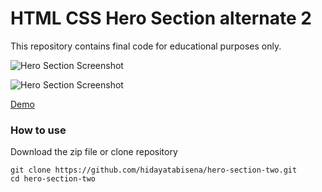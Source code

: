 # HTML CSS Hero Section alternate 2

This repository contains final code for educational purposes only.

![Hero Section Screenshot](https://res.cloudinary.com/moyadev/image/upload/v1609989568/Moyadev/hero-section-alternate.png)

![Hero Section Screenshot](https://res.cloudinary.com/moyadev/image/upload/v1609989486/Moyadev/hero-section-alternate2.png)


[Demo](https://hero-section-page.netlify.app)

### How to use

Download the zip file or clone repository

```
git clone https://github.com/hidayatabisena/hero-section-two.git
cd hero-section-two
```




